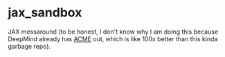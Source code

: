 # jax_sandbox
JAX messaround (to be honest, I don't know why I am doing this because DeepMind already has [ACME](https://github.com/deepmind/acme) out, which is like 100x
better than this kinda garbage repo).
